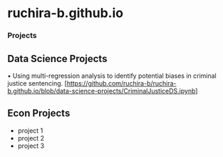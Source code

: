 # ruchira-b.github.io

### Projects
## Data Science Projects
• Using multi-regression analysis to identify potential biases in criminal justice sentencing.
[https://github.com/ruchira-b/ruchira-b.github.io/blob/data-science-projects/CriminalJusticeDS.ipynb]
    
## Econ Projects
  - project 1
  - project 2
  - project 3
